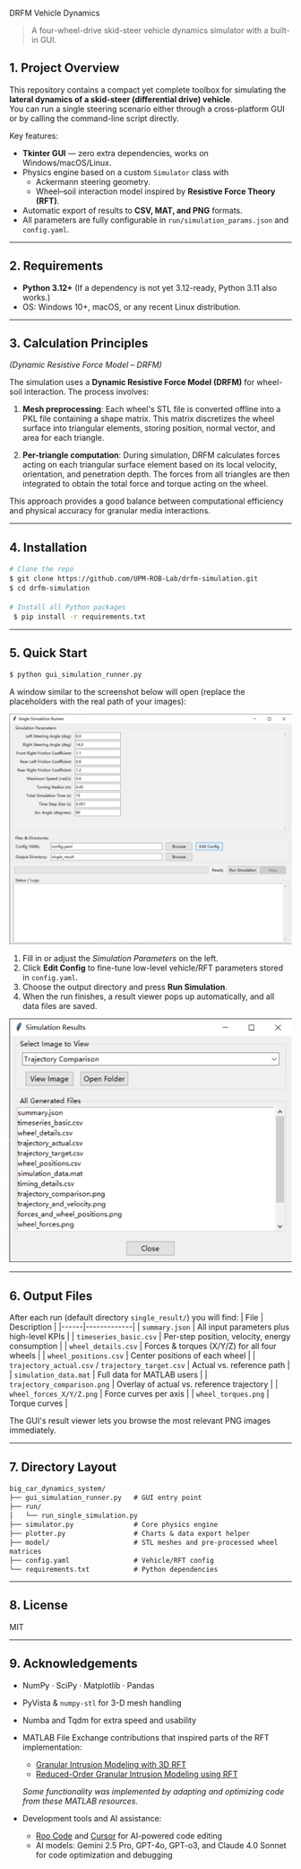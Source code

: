 DRFM Vehicle Dynamics

> A four-wheel-drive skid-steer vehicle dynamics simulator with a built-in GUI.

## 1. Project Overview
This repository contains a compact yet complete toolbox for simulating the **lateral dynamics of a skid-steer (differential drive) vehicle**.  
You can run a single steering scenario either through a cross-platform GUI or by calling the command-line script directly.

Key features:
* **Tkinter GUI** &mdash; zero extra dependencies, works on Windows/macOS/Linux.
* Physics engine based on a custom `Simulator` class with
  * Ackermann steering geometry.
  * Wheel–soil interaction model inspired by **Resistive Force Theory (RFT)**.
* Automatic export of results to **CSV, MAT, and PNG** formats.
* All parameters are fully configurable in `run/simulation_params.json` and `config.yaml`.

---

## 2. Requirements
* **Python 3.12+** (If a dependency is not yet 3.12-ready, Python 3.11 also works.)
* OS: Windows 10+, macOS, or any recent Linux distribution.

---

## 3. Calculation Principles  
*(Dynamic Resistive Force Model – DRFM)*

The simulation uses a **Dynamic Resistive Force Model (DRFM)** for wheel-soil interaction. The process involves:

1. **Mesh preprocessing**: Each wheel's STL file is converted offline into a PKL file containing a shape matrix. This matrix discretizes the wheel surface into triangular elements, storing position, normal vector, and area for each triangle.

2. **Per-triangle computation**: During simulation, DRFM calculates forces acting on each triangular surface element based on its local velocity, orientation, and penetration depth. The forces from all triangles are then integrated to obtain the total force and torque acting on the wheel.

This approach provides a good balance between computational efficiency and physical accuracy for granular media interactions.

---

## 4. Installation
```bash
# Clone the repo
$ git clone https://github.com/UPM-ROB-Lab/drfm-simulation.git
$ cd drfm-simulation

# Install all Python packages
 $ pip install -r requirements.txt
```

---

## 5. Quick Start
```bash
$ python gui_simulation_runner.py
```
A window similar to the screenshot below will open (replace the placeholders with the real path of your images):

![Parameter window](figure/gui_before_start.png)

1. Fill in or adjust the *Simulation Parameters* on the left.
2. Click **Edit Config** to fine-tune low-level vehicle/RFT parameters stored in `config.yaml`.
3. Choose the output directory and press **Run Simulation**.
4. When the run finishes, a result viewer pops up automatically, and all data files are saved.

![Results viewer](figure/gui_result.png)

---

## 6. Output Files
After each run (default directory `single_result/`) you will find:
| File | Description |
|------|-------------|
| `summary.json` | All input parameters plus high-level KPIs |
| `timeseries_basic.csv` | Per-step position, velocity, energy consumption |
| `wheel_details.csv` | Forces & torques (X/Y/Z) for all four wheels |
| `wheel_positions.csv` | Center positions of each wheel |
| `trajectory_actual.csv` / `trajectory_target.csv` | Actual vs. reference path |
| `simulation_data.mat` | Full data for MATLAB users |
| `trajectory_comparison.png` | Overlay of actual vs. reference trajectory |
| `wheel_forces_X/Y/Z.png` | Force curves per axis |
| `wheel_torques.png` | Torque curves |

The GUI's result viewer lets you browse the most relevant PNG images immediately.

---

## 7. Directory Layout
```
big_car_dynamics_system/
├── gui_simulation_runner.py   # GUI entry point
├── run/
│   └── run_single_simulation.py
├── simulator.py               # Core physics engine
├── plotter.py                 # Charts & data export helper
├── model/                     # STL meshes and pre-processed wheel matrices
├── config.yaml                # Vehicle/RFT config
└── requirements.txt           # Python dependencies
```
---
## 8. License
MIT

---

## 9. Acknowledgements
* NumPy · SciPy · Matplotlib · Pandas
* PyVista & `numpy-stl` for 3-D mesh handling
* Numba and Tqdm for extra speed and usability
* MATLAB File Exchange contributions that inspired parts of the RFT implementation:
  * [Granular Intrusion Modeling with 3D RFT](https://www.mathworks.com/matlabcentral/fileexchange/130264-granular-intrusion-modeling-with-3d-rft)
  * [Reduced-Order Granular Intrusion Modeling using RFT](https://www.mathworks.com/matlabcentral/fileexchange/75389-reduced-order-granular-intrusion-modeling-using-rft)
  
  *Some functionality was implemented by adapting and optimizing code from these MATLAB resources.*

* Development tools and AI assistance:
  * [Roo Code](https://github.com/RooCodeInc/Roo-Code) and [Cursor](https://cursor.sh/) for AI-powered code editing
  * AI models: Gemini 2.5 Pro, GPT-4o, GPT-o3, and Claude 4.0 Sonnet for code optimization and debugging 
